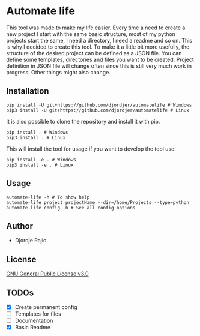 # Automate life

This tool was made to make my life easier. Every time a need to create a new
project I start with the same basic structure, most of my python projects start 
the same, I need a directory, I need a readme and so on. This is why I decided 
to create this tool. To make it a little bit more usefully, the structure of 
the desired project can be defined as a JSON file. You can define some 
templates, directories and files you want to be created. Project definition in 
JSON file will change often since this is still very much work in progress. 
Other things might also change.

## Installation

```shell script
pip install -U git+https://github.com/djordjer/automatelife # Windows
pip3 install -U git+https://github.com/djordjer/automatelife # Linux
```

It is also possible to clone the repository and install it with pip.

```shell script
pip install . # Windows
pip3 install . # Linux
```

This will install the tool for usage if you want to develop the tool use:

 ```shell script
pip install -e . # Windows
pip3 install -e . # Linux
```

## Usage
```shell script
automate-life -h # To show help
automate-life project projectName --dir=/home/Projects --type=python
automate-life config -h # See all config options
```

## Author

* Djordje Rajic

## License
[GNU General Public License v3.0](LICENSE)


## TODOs

* [x] Create permanent config
* [ ] Templates for files
* [ ] Documentation
* [X] Basic Readme
